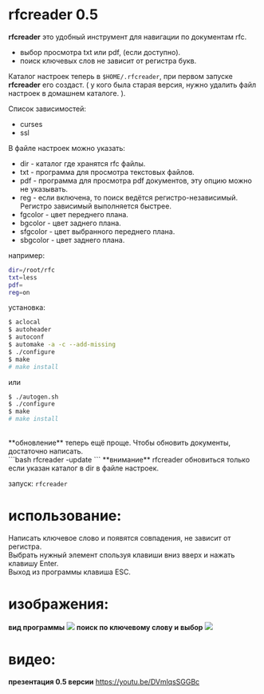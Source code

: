 # rfcreader 0.5
**rfcreader** это удобный инструмент для навигации по документам rfc.<br>
* выбор просмотра txt или pdf, (если доступно).
* поиск ключевых слов не зависит от регистра букв.

Каталог настроек теперь в `$HOME/.rfcreader`, при первом запуске **rfcreader** его создаст. ( у кого была старая версия, нужно удалить файл настроек в домашнем каталоге. ). 

Список зависимостей:
* curses
* ssl

В файле настроек можно указать:
* dir - каталог где хранятся rfc файлы.
* txt - программа для просмотра текстовых файлов.
* pdf - программа для просмотра pdf документов, эту опцию можно не указывать.
* reg - если включена, то поиск ведётся регистро-независимый. Регистро зависимый выполняется быстрее.
* fgcolor - цвет переднего плана.
* bgcolor - цвет заднего плана.
* sfgcolor - цвет выбранного переднего плана.
* sbgcolor - цвет заднего плана.

например:
```bash
dir=/root/rfc
txt=less
pdf=
reg=on
```

установка:<br>
```bash
$ aclocal
$ autoheader
$ autoconf
$ automake -a -c --add-missing
$ ./configure
$ make
# make install
```
или<br>
```bash
$ ./autogen.sh
$ ./configure
$ make
# make install
```
<br>
**обновление** теперь ещё проще. Чтобы обновить документы, достаточно написать.<br>
```bash
rfcreader -update
```
**внимание** rfcreader обновиться только если указан каталог в dir в файле настроек.

запуск:
`rfcreader`

# использование:

Написать ключевое слово и появятся совпадения, не зависит от регистра.<br>
Выбрать нужный элемент спользуя клавиши вниз вверх и нажать клавишу Enter.<br> 
Выход из программы клавиша ESC.<br>

# изображения:
**вид программы**
![](http://i.imgur.com/3NruQrQ.png)
**поиск по ключевому слову и выбор**
![](http://i.imgur.com/VWoLOi6.png)

# видео:
**презентация 0.5 версии**
<a href=https://youtu.be/DVmlqsSGGBc>https://youtu.be/DVmlqsSGGBc<a/>

